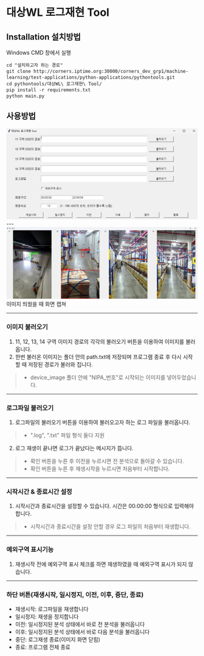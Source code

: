 # 대상WL 로그재현 Tool

## Installation 설치방법
Windows CMD 창에서 실행

```shell
cd "설치하고자 하는 경로"
git clone http://corners.iptime.org:30000/corners_dev_grp1/machine-learning/test-applications/python-applications/pythontools.git
cd pythontools/대상WL\ 로그재현\ Tool/
pip install -r requirements.txt
python main.py
```

## 사용방법

<img src="program_capture.png">
---
<img src="program_capture2.png"> 이미지 띄웠을 때 화면 캡쳐

---

### 이미지 불러오기
1. 11, 12, 13, 14 구역 이미지 경로의 각각의 불러오기 버튼을 이용하여 이미지를 불러옵니다.
2. 한번 불러온 이미지는 폴더 안의 path.txt에 저장되며 프로그램 종료 후 다시 시작할 때 저장된 경로가 불러와 집니다.
> * device_image 폴더 안에 "NIPA_번호"로 시작되는 이미지를 넣어두었습니다.

---

### 로그파일 불러오기
1. 로그파일의 불러오기 버튼을 이용하여 불러오고자 하는 로그 파일을 불러옵니다.
> * ".log", ".txt" 파일 형식 둘다 지원
2. 로그 재생이 끝나면 로그가 끝났다는 메시지가 뜹니다.
> * 확인 버튼을 누른 후 이전을 누르시면 전 분석으로 돌아갈 수 있습니다.
> * 확인 버튼을 누른 후 재생시작을 누르시면 처음부터 시작합니다.

---

### 시작시간 & 종료시간 설정
1. 시작시간과 종료시간을 설정할 수 있습니다. 시간은 00:00:00 형식으로 입력해야합니다.
> * 시작시간과 종료시간을 설정 안할 경우 로그 파일의 처음부터 재생합니다.

---

### 예외구역 표시기능
1. 재생시작 전에 예외구역 표시 체크를 하면 재생하였을 때 예외구역 표시가 되지 않습니다.

---

### 하단 버튼(재생시작, 일시정지, 이전, 이후, 중단, 종료)
- 재생시작: 로그파일을 재생합니다
- 일시정지: 재생을 정지합니다
- 이전: 일시정지된 분석 상태에서 바로 전 분석을 불러옵니다
- 이후: 일시정지된 분석 상태에서 바로 다음 분석을 불러옵니다
- 중단: 로그재생 종료(이미지 화면 닫힘)
- 종료: 프로그램 전체 종료